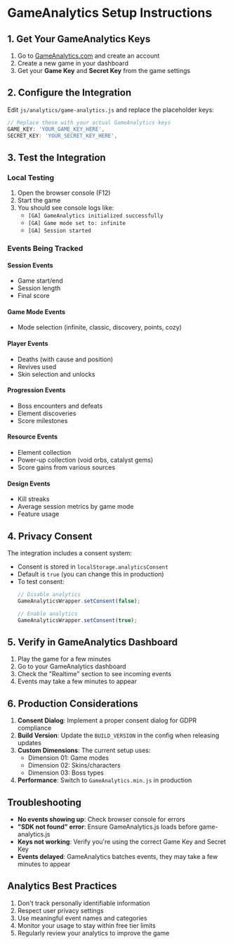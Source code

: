 # GameAnalytics Setup Instructions

## 1. Get Your GameAnalytics Keys

1. Go to [GameAnalytics.com](https://gameanalytics.com) and create an account
2. Create a new game in your dashboard
3. Get your **Game Key** and **Secret Key** from the game settings

## 2. Configure the Integration

Edit `js/analytics/game-analytics.js` and replace the placeholder keys:

```javascript
// Replace these with your actual GameAnalytics keys
GAME_KEY: 'YOUR_GAME_KEY_HERE',
SECRET_KEY: 'YOUR_SECRET_KEY_HERE',
```

## 3. Test the Integration

### Local Testing
1. Open the browser console (F12)
2. Start the game
3. You should see console logs like:
   - `[GA] GameAnalytics initialized successfully`
   - `[GA] Game mode set to: infinite`
   - `[GA] Session started`

### Events Being Tracked

#### Session Events
- Game start/end
- Session length
- Final score

#### Game Mode Events
- Mode selection (infinite, classic, discovery, points, cozy)

#### Player Events
- Deaths (with cause and position)
- Revives used
- Skin selection and unlocks

#### Progression Events
- Boss encounters and defeats
- Element discoveries
- Score milestones

#### Resource Events
- Element collection
- Power-up collection (void orbs, catalyst gems)
- Score gains from various sources

#### Design Events
- Kill streaks
- Average session metrics by game mode
- Feature usage

## 4. Privacy Consent

The integration includes a consent system:
- Consent is stored in `localStorage.analyticsConsent`
- Default is `true` (you can change this in production)
- To test consent:
  ```javascript
  // Disable analytics
  GameAnalyticsWrapper.setConsent(false);
  
  // Enable analytics
  GameAnalyticsWrapper.setConsent(true);
  ```

## 5. Verify in GameAnalytics Dashboard

1. Play the game for a few minutes
2. Go to your GameAnalytics dashboard
3. Check the "Realtime" section to see incoming events
4. Events may take a few minutes to appear

## 6. Production Considerations

1. **Consent Dialog**: Implement a proper consent dialog for GDPR compliance
2. **Build Version**: Update the `BUILD_VERSION` in the config when releasing updates
3. **Custom Dimensions**: The current setup uses:
   - Dimension 01: Game modes
   - Dimension 02: Skins/characters
   - Dimension 03: Boss types
4. **Performance**: Switch to `GameAnalytics.min.js` in production

## Troubleshooting

- **No events showing up**: Check browser console for errors
- **"SDK not found" error**: Ensure GameAnalytics.js loads before game-analytics.js
- **Keys not working**: Verify you're using the correct Game Key and Secret Key
- **Events delayed**: GameAnalytics batches events, they may take a few minutes to appear

## Analytics Best Practices

1. Don't track personally identifiable information
2. Respect user privacy settings
3. Use meaningful event names and categories
4. Monitor your usage to stay within free tier limits
5. Regularly review your analytics to improve the game